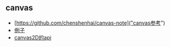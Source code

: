 ## canvas
* [https://github.com/chenshenhai/canvas-note]("canvas参考")
* [例子]("https://joshondesign.com/p/books/canvasdeepdive/title.html")
* [canvas2D的api]("https://developer.mozilla.org/zh-CN/docs/Web/API/CanvasRenderingContext2D")
